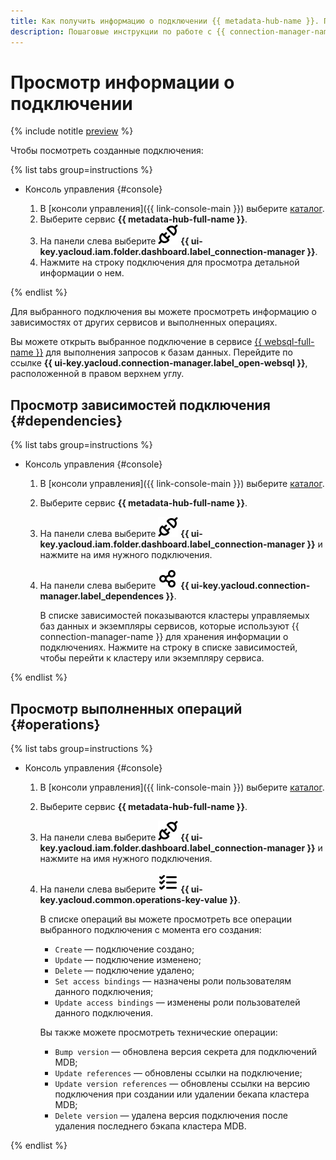 ```yaml
---
title: Как получить информацию о подключении {{ metadata-hub-name }}. Пошаговые инструкции
description: Пошаговые инструкции по работе с {{ connection-manager-name }} в {{ yandex-cloud }}. Из статьи вы узнаете, как просматривать подключения.
---
```


# Просмотр информации о подключении

{% include notitle [preview](../../_includes/note-preview.md) %}

Чтобы посмотреть созданные подключения:

{% list tabs group=instructions %}

- Консоль управления {#console}

  1. В [консоли управления]({{ link-console-main }}) выберите [каталог](../../resource-manager/concepts/resources-hierarchy.md#folder).
  1. Выберите сервис **{{ metadata-hub-full-name }}**.
  1. Hа панели слева выберите ![image](../../_assets/console-icons/plug-connection.svg) **{{ ui-key.yacloud.iam.folder.dashboard.label_connection-manager }}**.
  1. Нажмите на строку подключения для просмотра детальной информации о нем.

{% endlist %}

Для выбранного подключения вы можете просмотреть информацию о зависимостях от других сервисов и выполненных операциях.

Вы можете открыть выбранное подключение в сервисе [{{ websql-full-name }}](../../websql/concepts/index.md) для выполнения запросов к базам данных. Перейдите по ссылке **{{ ui-key.yacloud.connection-manager.label_open-websql }}**, расположенной в правом верхнем углу.

## Просмотр зависимостей подключения {#dependencies}

{% list tabs group=instructions %}

- Консоль управления {#console}

  1. В [консоли управления]({{ link-console-main }}) выберите [каталог](../../resource-manager/concepts/resources-hierarchy.md#folder).
  1. Выберите сервис **{{ metadata-hub-full-name }}**.
  1. На панели слева выберите ![image](../../_assets/console-icons/plug-connection.svg) **{{ ui-key.yacloud.iam.folder.dashboard.label_connection-manager }}** и нажмите на имя нужного подключения.
  1. На панели слева выберите ![image](../../_assets/console-icons/nodes-right.svg) **{{ ui-key.yacloud.connection-manager.label_dependences }}**.

     В списке зависимостей показываются кластеры управляемых баз данных и экземпляры сервисов, которые используют {{ connection-manager-name }} для хранения информации о подключениях. Нажмите на строку в списке зависимостей, чтобы перейти к кластеру или экземпляру сервиса.

{% endlist %}

## Просмотр выполненных операций {#operations}

{% list tabs group=instructions %}

- Консоль управления {#console}

  1. В [консоли управления]({{ link-console-main }}) выберите [каталог](../../resource-manager/concepts/resources-hierarchy.md#folder).
  1. Выберите сервис **{{ metadata-hub-full-name }}**.
  1. На панели слева выберите ![image](../../_assets/console-icons/plug-connection.svg) **{{ ui-key.yacloud.iam.folder.dashboard.label_connection-manager }}** и нажмите на имя нужного подключения.
  1. На панели слева выберите ![image](../../_assets/console-icons/list-check.svg) **{{ ui-key.yacloud.common.operations-key-value }}**.

     В списке операций вы можете просмотреть все операции выбранного подключения с момента его создания:

     * `Create` — подключение создано;
     * `Update` — подключение изменено;
     * `Delete` — подключение удалено;
     * `Set access bindings` — назначены роли пользователям данного подключения;
     * `Update access bindings` — изменены роли пользователей данного подключения.

     Вы также можете просмотреть технические операции:

     * `Bump version` — обновлена версия секрета для подключений MDB;
     * `Update references` — обновлены ссылки на подключение;
     * `Update version references` — обновлены ссылки на версию подключения при создании или удалении бекапа кластера MDB;
     * `Delete version` — удалена версия подключения после удаления последнего бэкапа кластера MDB.

{% endlist %}